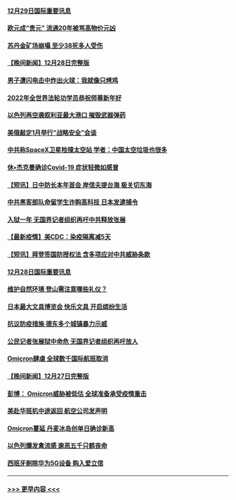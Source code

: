 #### [12月29日国际重要讯息](../pages/prog202/a103305814.md?t=12291950) 
#### [欧元成“贵元” 流通20年被骂高物价元凶](../pages/prog202/a103305743.md?t=12291950) 
#### [苏丹金矿场崩塌 至少38死多人受伤](../pages/prog202/a103305690.md?t=12291950) 
#### [【晚间新闻】12月28日完整版](../pages/prog202/a103305561.md?t=12291950) 
#### [男子遭闪电击中炸出火球：我就像只烤鸡](../pages/prog202/a103304866.md?t=12291950) 
#### [2022年全世界法轮功学员恭祝师尊新年好](../pages/prog202/a103305495.md?t=12291950) 
#### [以色列再空袭叙利亚最大港口 摧毁武器弹药](../pages/prog202/a103305368.md?t=12291950) 
#### [美俄敲定1月举行“战略安全”会谈](../pages/prog202/a103305384.md?t=12291950) 
#### [中共称SpaceX卫星险撞太空站 学者：中国太空垃圾也很多](../pages/prog202/a103305386.md?t=12291950) 
#### [休•杰克曼确诊Covid-19 症状轻微如感冒](../pages/prog202/a103305304.md?t=12291950) 
#### [【短讯】日中防长本年首会 岸信夫提台海 极关切东海](../pages/prog202/a103305156.md?t=12291950) 
#### [中共黑客部队命留学生诈购高科技 日本发逮捕令](../pages/prog202/a103305146.md?t=12291950) 
#### [入狱一年 无国界记者组织再吁中共释放张展](../pages/prog202/a103305179.md?t=12291950) 
#### [【最新疫情】美CDC：染疫隔离减5天](../pages/prog202/a103305167.md?t=12291950) 
#### [【短讯】拜登签国防授权法 含多项应对中共威胁条款](../pages/prog202/a103305158.md?t=12291950) 
#### [12月28日国际重要讯息](../pages/prog202/a103304955.md?t=12291950) 
#### [维护自然环境 登山需注意哪些礼仪？](../pages/prog202/a103304941.md?t=12291950) 
#### [日本最大文具博览会 快乐文具 开启缤纷生活](../pages/prog202/a103304933.md?t=12291950) 
#### [抗议防疫措施 德东多个城镇暴力示威](../pages/prog202/a103304838.md?t=12291950) 
#### [公民记者张展狱中命危 无国界记者组织再吁放人](../pages/prog202/a103304827.md?t=12291950) 
#### [Omicron肆虐 全球数千国际航班取消](../pages/prog202/a103304736.md?t=12291950) 
#### [【晚间新闻】12月27日完整版](../pages/prog202/a103304702.md?t=12291950) 
#### [彭博： Omicron威胁被低估 全球准备承受疫情重击](../pages/prog202/a103304565.md?t=12291950) 
#### [美赴华班机中途返回 航空公司发声明](../pages/prog202/a103304690.md?t=12291950) 
#### [Omicron蔓延 丹麦冰岛创单日确诊新高](../pages/prog202/a103304695.md?t=12291950) 
#### [以色列爆发禽流感 逾恶五千只鹤丧命](../pages/prog202/a103304653.md?t=12291950) 
#### [西班牙剔除华为5G设备 购入爱立信](../pages/prog202/a103304530.md?t=12291950) 

----
#### [ >>> 更早内容 <<< ](../indexes/prog202-earlier.md)
